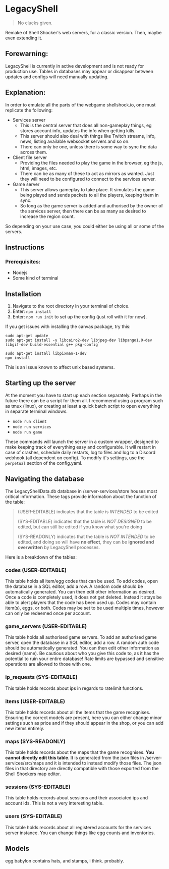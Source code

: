 # LegacyShell
> No clucks given.

Remake of Shell Shocker's web servers, for a classic version. Then, maybe even extending it.

## Forewarning:

LegacyShell is currently in active development and is not ready for production use. Tables in databases may appear or disappear between updates and configs will need manually updating.

## Explanation:
In order to emulate all the parts of the webgame shellshock.io, one must replicate the following:
- Services server
    - This is the central server that does all non-gameplay things, eg stores account info, updates the info when getting kills.
    - This server should also deal with things like Twitch streams, info, news, listing available websocket servers and so on.
    - There can only be one, unless there is some way to sync the data across them.
- Client file server
    - Providing the files needed to play the game in the browser, eg the js, html, images, etc.
    - There can be as many of these to act as mirrors as wanted. Just they will need to be configured to connect to the services server.
- Game server
    - This server allows gameplay to take place. It simulates the game being played and sends packets to all the players, keeping them in sync.
    - So long as the game server is added and authorised by the owner of the services server, then there can be as many as desired to increase the region count.

So depending on your use case, you could either be using all or some of the servers.

## Instructions
### Prerequisites:
- Nodejs
- Some kind of terminal

## Installation
1. Navigate to the root directory in your terminal of choice.
2. Enter: `npm install`
3. Enter: `npm run init` to set up the config (just roll with it for now).

If you get issues with installing the canvas package, try this:

```
sudo apt-get update
sudo apt-get install -y libcairo2-dev libjpeg-dev libpango1.0-dev libgif-dev build-essential g++ pkg-config

sudo apt-get install libpixman-1-dev
npm install
```

This is an issue known to affect unix based systems.

## Starting up the server
At the moment you have to start up each section separately. Perhaps in the future there can be a script for them all. I recommend using a program such as tmux (linux), or creating at least a quick batch script to open everything in separate terminal windows.
- `node run client`
- `node run services`
- `node run game`

These commands will launch the server in a custom wrapper, designed to make keeping track of everything easy and configurable. It will restart in case of crashes, schedule daily restarts, log to files and log to a Discord webhook (all dependent on config). To modify it's settings, use the `perpetual` section of the config.yaml.

## Navigating the database
The LegacyShellData.db database in /server-services/store houses most critical information.
These tags provide information about the function of the table:
> (USER-EDITABLE) indicates that the table is *INTENDED* to be edited 
> 
> (SYS-EDITABLE) indicates that the table is *NOT DESIGNED* to be edited, but can still be edited if you know what you're doing
> 
> (SYS-READONLY) indicates that the table is *NOT INTENDED* to be edited, and doing so will have **no effect**, they can be **ignored and overwritten** by LegacyShell processes.

Here is a breakdown of the tables:
### codes (USER-EDITABLE)
This table holds all item/egg codes that can be used. To add codes, open the database in a SQL editor, add a row. A random code should be automatically generated. You can then edit other information as desired.
Once a code is completely used, it does not get deleted. Instead it stays be able to alert players that the code has been used up.
Codes may contain item(s), eggs, or both.
Codes may be set to be used multiple times, however can only be redeemed once per account.
### game_servers (USER-EDITABLE)
This table holds all authorised game servers. To add an authorised game server, open the database in a SQL editor, add a row. A random auth code should be automatically generated. You can then edit other information as desired (name).
Be cautious about who you give this code to, as it has the potential to ruin your entire database! Rate limits are bypassed and sensitive operations are allowed to those with one.
### ip_requests (SYS-EDITABLE)
This table holds records about ips in regards to ratelimit functions.
### items (USER-EDITABLE)
This table holds records about all the items that the game recognises. Ensuring the correct models are present, here you can either change minor settings such as price and if they should appear in the shop, or you can add new items entirely.
### maps (SYS-READONLY)
This table holds records about the maps that the game recognises. **You cannot directly edit this table**. It is generated from the json files in /server-services/src/maps and it is intended to instead modify those files. The json files in that directory are directly compatible with those exported from the Shell Shockers map editor.
### sessions (SYS-EDITABLE)
This table holds records about sessions and their associated ips and account ids. This is not a very interesting table.
### users (SYS-EDITABLE)
This table holds records about all registered accounts for the services server instance. You can change things like egg counts and inventories.

## Models
egg.babylon contains hats, and stamps, i think. probably.
